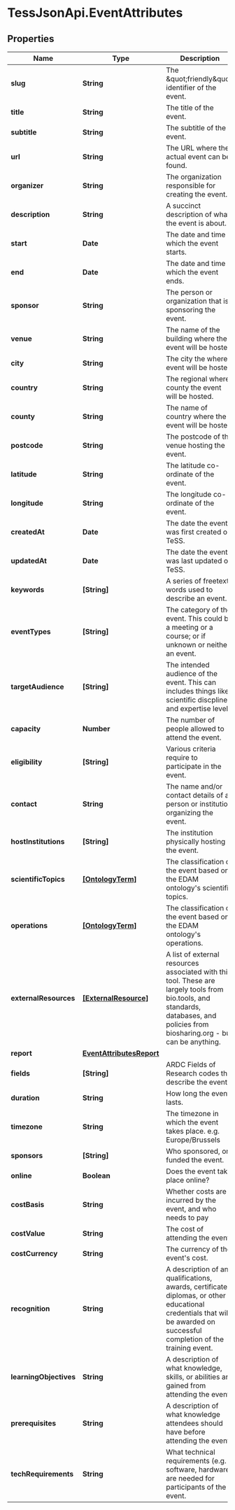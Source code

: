 # TessJsonApi.EventAttributes

## Properties

Name | Type | Description | Notes
------------ | ------------- | ------------- | -------------
**slug** | **String** | The \&quot;friendly\&quot; identifier of the event. | [optional] 
**title** | **String** | The title of the event. | 
**subtitle** | **String** | The subtitle of the event. | [optional] 
**url** | **String** | The URL where the actual event can be found. | 
**organizer** | **String** | The organization responsible for creating the event. | [optional] 
**description** | **String** | A succinct description of what the event is about. | [optional] 
**start** | **Date** | The date and time at which the event starts. | [optional] 
**end** | **Date** | The date and time at which the event ends. | [optional] 
**sponsor** | **String** | The person or organization that is sponsoring the event. | [optional] 
**venue** | **String** | The name of the building where the event will be hosted. | [optional] 
**city** | **String** | The city the where event will be hosted. | [optional] 
**country** | **String** | The regional where county the event will be hosted. | [optional] 
**county** | **String** | The name of country where the event will be hosted. | [optional] 
**postcode** | **String** | The postcode of the venue hosting the event. | [optional] 
**latitude** | **String** | The latitude co-ordinate of the event. | [optional] 
**longitude** | **String** | The longitude co-ordinate of the event. | [optional] 
**createdAt** | **Date** | The date the event was first created on TeSS. | [optional] 
**updatedAt** | **Date** | The date the event was last updated on TeSS. | [optional] 
**keywords** | **[String]** | A series of freetext words used to describe an event. | [optional] 
**eventTypes** | **[String]** | The category of the event. This could be a meeting or a course; or if unknown or neither, an event. | [optional] 
**targetAudience** | **[String]** | The intended audience of the event. This can includes things like scientific discpline and expertise level. | [optional] 
**capacity** | **Number** | The number of people allowed to attend the event. | [optional] 
**eligibility** | **[String]** | Various criteria require to participate in the event. | [optional] 
**contact** | **String** | The name and/or contact details of a person or institution organizing the event. | [optional] 
**hostInstitutions** | **[String]** | The institution physically hosting the event. | [optional] 
**scientificTopics** | [**[OntologyTerm]**](OntologyTerm.md) | The classification of the event based on the EDAM ontology&#39;s scientific topics. | [optional] 
**operations** | [**[OntologyTerm]**](OntologyTerm.md) | The classification of the event based on the EDAM ontology&#39;s operations. | [optional] 
**externalResources** | [**[ExternalResource]**](ExternalResource.md) | A list of external resources associated with this tool. These are largely tools from bio.tools, and standards, databases, and policies from biosharing.org - but can be anything. | [optional] 
**report** | [**EventAttributesReport**](EventAttributesReport.md) |  | [optional] 
**fields** | **[String]** | ARDC Fields of Research codes that describe the event. | [optional] 
**duration** | **String** | How long the event lasts. | [optional] 
**timezone** | **String** | The timezone in which the event takes place. e.g. Europe/Brussels | [optional] 
**sponsors** | **[String]** | Who sponsored, or funded the event. | [optional] 
**online** | **Boolean** | Does the event take place online? | [optional] 
**costBasis** | **String** | Whether costs are incurred by the event, and who needs to pay | [optional] 
**costValue** | **String** | The cost of attending the event. | [optional] 
**costCurrency** | **String** | The currency of the event&#39;s cost. | [optional] 
**recognition** | **String** | A description of any qualifications, awards, certificates, diplomas, or other educational credentials that will be awarded on successful completion of the training event. | [optional] 
**learningObjectives** | **String** | A description of what knowledge, skills, or abilities are gained from attending the event. | [optional] 
**prerequisites** | **String** | A description of what knowledge attendees should have before attending the event. | [optional] 
**techRequirements** | **String** | What technical requirements (e.g. software, hardware) are needed for participants of the event. | [optional] 


